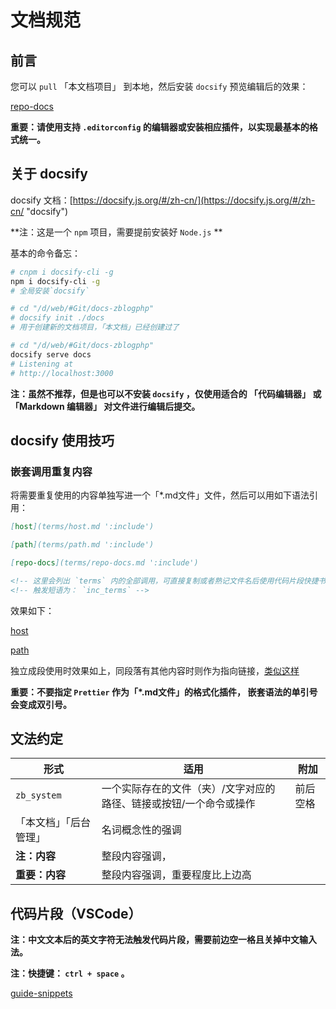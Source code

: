 # 文档规范

## 前言

您可以 `pull` 「本文档项目」 到本地，然后安装 `docsify` 预览编辑后的效果：

[repo-docs](terms/repo-docs.md ':include')

**重要：请使用支持 `.editorconfig` 的编辑器或安装相应插件，以实现最基本的格式统一。**

## 关于 docsify

docsify 文档：[https://docsify.js.org/#/zh-cn/](https://docsify.js.org/#/zh-cn/ "docsify")

**注：这是一个 `npm` 项目，需要提前安装好 `Node.js` **

基本的命令备忘：

```bash
# cnpm i docsify-cli -g
npm i docsify-cli -g
# 全局安装`docsify`

# cd "/d/web/#Git/docs-zblogphp"
# docsify init ./docs
# 用于创建新的文档项目，「本文档」已经创建过了

# cd "/d/web/#Git/docs-zblogphp"
docsify serve docs
# Listening at
# http://localhost:3000
```

**注：虽然不推荐，但是也可以不安装 `docsify` ，仅使用适合的 「代码编辑器」 或 「Markdown 编辑器」 对文件进行编辑后提交。**

## docsify 使用技巧

### 嵌套调用重复内容

将需要重复使用的内容单独写进一个「\*.md文件」文件，然后可以用如下语法引用：

```md
[host](terms/host.md ':include')

[path](terms/path.md ':include')

[repo-docs](terms/repo-docs.md ':include')

<!-- 这里会列出 `terms` 内的全部调用，可直接复制或者熟记文件名后使用代码片段快捷书写 -->
<!-- 触发短语为： `inc_terms` -->
```

效果如下：

[host](terms/host.md ':include')

[path](terms/path.md ':include')

独立成段使用时效果如上，同段落有其他内容时则作为指向链接，[类似这样](terms/repo-docs.md ':include')

**重要：不要指定 `Prettier` 作为「\*.md文件」的格式化插件， 嵌套语法的单引号会变成双引号。**

## 文法约定

| 形式                   | 适用                                                               | 附加     |
| ---------------------- | ------------------------------------------------------------------ | -------- |
| `zb_system`            | 一个实际存在的文件（夹）/文字对应的路径、链接或按钮/一个命令或操作 | 前后空格 |
| 「本文档」「后台管理」 | 名词概念性的强调                                                   |          |
| **注：内容**           | 整段内容强调，                                                     |          |
| **重要：内容**         | 整段内容强调，重要程度比上边高                                     |          |

## 代码片段（VSCode）

**注：中文文本后的英文字符无法触发代码片段，需要前边空一格且关掉中文输入法。**

**注：快捷键： `ctrl + space` 。**

<!-- 拆分至 include/guide-snippets.json -->
[guide-snippets](include/guide-snippets.json ':include')

